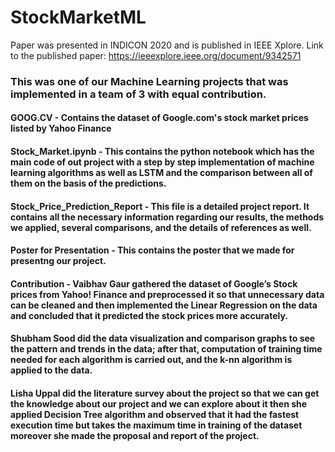# StockMarketML

Paper was presented in INDICON 2020 and is published in IEEE Xplore.
Link to the published paper: https://ieeexplore.ieee.org/document/9342571 


### This was one of our Machine Learning projects that was implemented in a team of 3 with equal contribution.


####  GOOG.CV - Contains the dataset of Google.com's stock market prices listed by Yahoo Finance
#### Stock_Market.ipynb - This contains the python notebook which has the main code of out project with a step by step implementation of machine learning algorithms as well as LSTM and the comparison between all of them on the basis of the predictions.
#### Stock_Price_Prediction_Report - This file is a detailed project report. It contains all the necessary information regarding our results, the methods we applied, several comparisons, and the details of references as well.
#### Poster for Presentation - This contains the poster that we made for presentng our project.
#### Contribution - Vaibhav Gaur gathered the dataset of Google’s Stock prices from Yahoo! Finance and preprocessed it so that unnecessary data can be cleaned and then implemented the Linear Regression on the data and concluded that it predicted the stock prices more accurately.
####               Shubham Sood did the data visualization and comparison graphs to see the pattern and trends in the data; after that, computation of training time needed for each algorithm is carried out, and the k-nn algorithm is applied to the data.
####               Lisha Uppal did the literature survey about the project so that we can get the knowledge about our project and we can explore about it then she applied Decision Tree algorithm and observed that it had the fastest execution time but takes the maximum time in training of the dataset moreover she made the proposal and report of the project.


